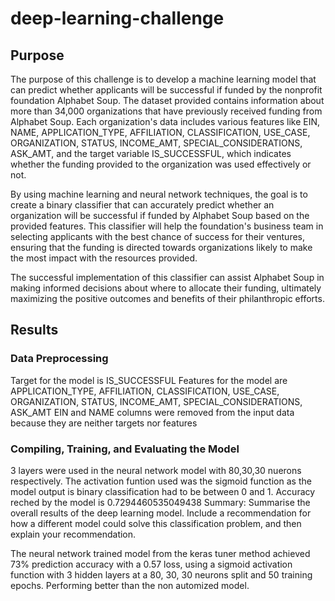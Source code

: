 # deep-learning-challenge

## Purpose
The purpose of this challenge is to develop a machine learning model that can predict whether applicants will be successful if funded by the nonprofit foundation Alphabet Soup. The dataset provided contains information about more than 34,000 organizations that have previously received funding from Alphabet Soup. Each organization's data includes various features like EIN, NAME, APPLICATION_TYPE, AFFILIATION, CLASSIFICATION, USE_CASE, ORGANIZATION, STATUS, INCOME_AMT, SPECIAL_CONSIDERATIONS, ASK_AMT, and the target variable IS_SUCCESSFUL, which indicates whether the funding provided to the organization was used effectively or not.

By using machine learning and neural network techniques, the goal is to create a binary classifier that can accurately predict whether an organization will be successful if funded by Alphabet Soup based on the provided features. This classifier will help the foundation's business team in selecting applicants with the best chance of success for their ventures, ensuring that the funding is directed towards organizations likely to make the most impact with the resources provided.

The successful implementation of this classifier can assist Alphabet Soup in making informed decisions about where to allocate their funding, ultimately maximizing the positive outcomes and benefits of their philanthropic efforts.

## Results
### Data Preprocessing
Target for the model is IS_SUCCESSFUL
Features for the model are APPLICATION_TYPE, AFFILIATION, CLASSIFICATION, USE_CASE, ORGANIZATION, STATUS, INCOME_AMT, SPECIAL_CONSIDERATIONS, ASK_AMT
EIN and NAME columns were removed from the input data because they are neither targets nor features

### Compiling, Training, and Evaluating the Model

3 layers were used in the neural network model with 80,30,30 nuerons respectively. The activation funtion used was the sigmoid function as the model output is binary classification had to be between 0 and 1.
Accuracy reched by the model is 0.7294460535049438
Summary: Summarise the overall results of the deep learning model. Include a recommendation for how a different model could solve this classification problem, and then explain your recommendation.

The neural network trained model from the keras tuner method achieved 73% prediction accuracy with a 0.57 loss, using a sigmoid activation function with 3 hidden layers at a 80, 30, 30 neurons split and 50 training epochs. Performing better than the non automized model.